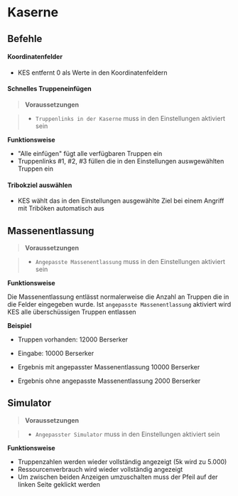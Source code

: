 # Kaserne

## Befehle

#### Koordinatenfelder
+ KES entfernt 0 als Werte in den Koordinatenfeldern

#### Schnelles Truppeneinfügen

> **Voraussetzungen**

> + `Truppenlinks in der Kaserne` muss in den Einstellungen aktiviert sein

**Funktionsweise**

+ "Alle einfügen" fügt alle verfügbaren Truppen ein
+ Truppenlinks #1, #2, #3 füllen die in den Einstellungen auswgewählten Truppen ein

#### Tribokziel auswählen

+ KES wählt das in den Einstellungen ausgewählte Ziel bei einem Angriff mit Triböken automatisch aus

## Massenentlassung

> **Voraussetzungen**

> + `Angepasste Massenentlassung` muss in den Einstellungen aktiviert sein

**Funktionsweise**

Die Massenentlassung entlässt normalerweise die Anzahl an Truppen die in die Felder eingegeben wurde.
Ist `angepasste Massenentlassung` aktiviert wird KES alle überschüssigen Truppen entlassen

**Beispiel**

+ Truppen vorhanden: 12000 Berserker
+ Eingabe: 10000 Berserker

+ Ergebnis mit angepasster Massenentlassung 10000 Berserker
+ Ergebnis ohne angepasste Massenentlassung 2000 Berserker

## Simulator

> **Voraussetzungen**

> + `Angepasster Simulator` muss in den Einstellungen aktiviert sein

**Funktionsweise**

+ Truppenzahlen werden wieder vollständig angezeigt (5k wird zu 5.000)
+ Ressourcenverbrauch wird wieder vollständig angezeigt
+ Um zwischen beiden Anzeigen umzuschalten muss der Pfeil auf der linken Seite geklickt werden
